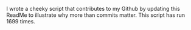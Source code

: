 I wrote a cheeky script that contributes to my Github by updating this ReadMe to illustrate why more than commits matter. This script has run 1699 times.
